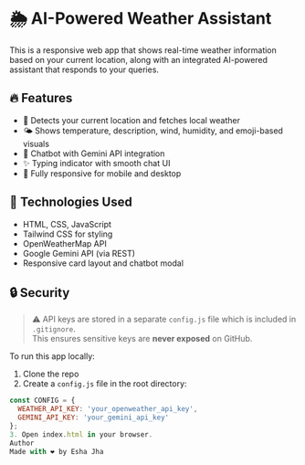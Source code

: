 # 🌦️ AI-Powered Weather Assistant

This is a responsive web app that shows real-time weather information based on your current location, along with an integrated AI-powered assistant that responds to your queries.

## 🔥 Features

- 📍 Detects your current location and fetches local weather
- 🌤️ Shows temperature, description, wind, humidity, and emoji-based visuals
- 💬 Chatbot with Gemini API integration
- ✨ Typing indicator with smooth chat UI
- 📱 Fully responsive for mobile and desktop

## 🚀 Technologies Used

- HTML, CSS, JavaScript
- Tailwind CSS for styling
- OpenWeatherMap API
- Google Gemini API (via REST)
- Responsive card layout and chatbot modal

## 🔒 Security

> ⚠️ API keys are stored in a separate `config.js` file which is included in `.gitignore`.  
> This ensures sensitive keys are **never exposed** on GitHub.

To run this app locally:
1. Clone the repo
2. Create a `config.js` file in the root directory:

```js
const CONFIG = {
  WEATHER_API_KEY: 'your_openweather_api_key',
  GEMINI_API_KEY: 'your_gemini_api_key'
};
3. Open index.html in your browser.
Author
Made with ❤️ by Esha Jha
